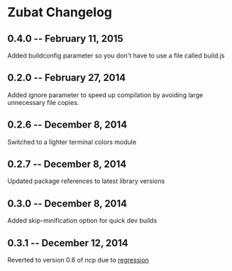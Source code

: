 # Zubat Changelog

## 0.4.0 -- February 11, 2015

Added buildconfig parameter so you don't have to use a file called build.js

## 0.2.0 -- February 27, 2014

Added ignore parameter to speed up compilation by avoiding large unnecessary file copies.

## 0.2.6 -- December 8, 2014

Switched to a lighter terminal colors module

## 0.2.7 -- December 8, 2014

Updated package references to latest library versions

## 0.3.0 -- December 8, 2014

Added skip-minification option for quick dev builds

## 0.3.1 -- December 12, 2014

Reverted to version 0.6 of ncp due to [regression](https://github.com/AvianFlu/ncp/issues/62)